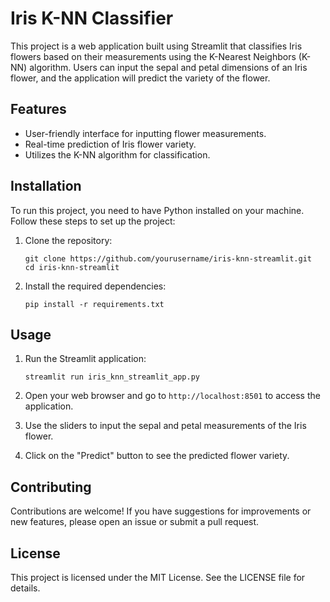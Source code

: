 # Iris K-NN Classifier

This project is a web application built using Streamlit that classifies Iris flowers based on their measurements using the K-Nearest Neighbors (K-NN) algorithm. Users can input the sepal and petal dimensions of an Iris flower, and the application will predict the variety of the flower.

## Features

- User-friendly interface for inputting flower measurements.
- Real-time prediction of Iris flower variety.
- Utilizes the K-NN algorithm for classification.

## Installation

To run this project, you need to have Python installed on your machine. Follow these steps to set up the project:

1. Clone the repository:
   ```
   git clone https://github.com/yourusername/iris-knn-streamlit.git
   cd iris-knn-streamlit
   ```

2. Install the required dependencies:
   ```
   pip install -r requirements.txt
   ```

## Usage

1. Run the Streamlit application:
   ```
   streamlit run iris_knn_streamlit_app.py
   ```

2. Open your web browser and go to `http://localhost:8501` to access the application.

3. Use the sliders to input the sepal and petal measurements of the Iris flower.

4. Click on the "Predict" button to see the predicted flower variety.

## Contributing

Contributions are welcome! If you have suggestions for improvements or new features, please open an issue or submit a pull request.

## License

This project is licensed under the MIT License. See the LICENSE file for details.
